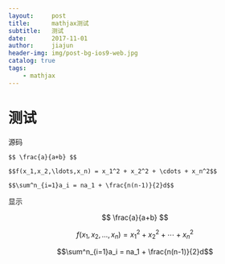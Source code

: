 ```yaml
---
layout:     post
title:      mathjax测试
subtitle:   测试
date:       2017-11-01
author:     jiajun
header-img: img/post-bg-ios9-web.jpg
catalog: true
tags:
    - mathjax
---
```

# 测试

源码

```
$$ \frac{a}{a+b} $$

$$f(x_1,x_2,\ldots,x_n) = x_1^2 + x_2^2 + \cdots + x_n^2$$

$$\sum^n_{i=1}a_i = na_1 + \frac{n(n-1)}{2}d$$
```

显示

$$ \frac{a}{a+b} $$

$$f(x_1,x_2,\ldots,x_n) = x_1^2 + x_2^2 + \cdots + x_n^2$$

$$\sum^n_{i=1}a_i = na_1 + \frac{n(n-1)}{2}d$$
